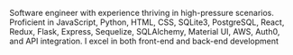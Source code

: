 Software engineer with experience thriving in high-pressure scenarios. Proficient in JavaScript, Python, HTML, CSS, SQLite3, PostgreSQL, React, Redux, Flask, Express, Sequelize, SQLAlchemy, Material UI, AWS, Auth0, and API integration. I excel in both front-end and back-end development
<!--
**Martynodlrr/Martynodlrr** is a ✨ _special_ ✨ repository because its `README.md` (this file) appears on your GitHub profile.

Here are some ideas to get you started:

- 🔭 I’m currently working on ...
- 🌱 I’m currently learning ...
- 👯 I’m looking to collaborate on ...
- 🤔 I’m looking for help with ...
- 💬 Ask me about ...
- 📫 How to reach me: ...
- 😄 Pronouns: ...
- ⚡ Fun fact: ...
-->
